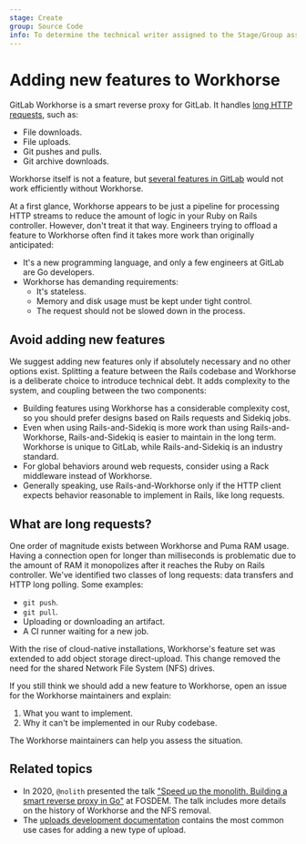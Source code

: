 ```yaml
---
stage: Create
group: Source Code
info: To determine the technical writer assigned to the Stage/Group associated with this page, see https://about.gitlab.com/handbook/product/ux/technical-writing/#assignments
---
```


# Adding new features to Workhorse

GitLab Workhorse is a smart reverse proxy for GitLab. It handles
[long HTTP requests](#what-are-long-requests), such as:

- File downloads.
- File uploads.
- Git pushes and pulls.
- Git archive downloads.

Workhorse itself is not a feature, but [several features in GitLab](gitlab_features.md)
would not work efficiently without Workhorse.

At a first glance, Workhorse appears to be just a pipeline for processing HTTP
streams to reduce the amount of logic in your Ruby on Rails controller. However,
don't treat it that way. Engineers trying to offload a feature to Workhorse often
find it takes more work than originally anticipated:

- It's a new programming language, and only a few engineers at GitLab are Go developers.
- Workhorse has demanding requirements:
  - It's stateless.
  - Memory and disk usage must be kept under tight control.
  - The request should not be slowed down in the process.

## Avoid adding new features

We suggest adding new features only if absolutely necessary and no other options exist.
Splitting a feature between the Rails codebase and Workhorse is a deliberate choice
to introduce technical debt. It adds complexity to the system, and coupling between
the two components:

- Building features using Workhorse has a considerable complexity cost, so you should
  prefer designs based on Rails requests and Sidekiq jobs.
- Even when using Rails-and-Sidekiq is more work than using Rails-and-Workhorse,
  Rails-and-Sidekiq is easier to maintain in the long term. Workhorse is unique
  to GitLab, while Rails-and-Sidekiq is an industry standard.
- For global behaviors around web requests, consider using a Rack middleware
  instead of Workhorse.
- Generally speaking, use Rails-and-Workhorse only if the HTTP client expects
  behavior reasonable to implement in Rails, like long requests.

## What are long requests?

One order of magnitude exists between Workhorse and Puma RAM usage. Having a connection
open for longer than milliseconds is problematic due to the amount of RAM
it monopolizes after it reaches the Ruby on Rails controller. We've identified two classes
of long requests: data transfers and HTTP long polling. Some examples:

- `git push`.
- `git pull`.
- Uploading or downloading an artifact.
- A CI runner waiting for a new job.

With the rise of cloud-native installations, Workhorse's feature set was extended
to add object storage direct-upload. This change removed the need for the shared
Network File System (NFS) drives.

If you still think we should add a new feature to Workhorse, open an issue for the
Workhorse maintainers and explain:

1. What you want to implement.
1. Why it can't be implemented in our Ruby codebase.

The Workhorse maintainers can help you assess the situation.

## Related topics

- In 2020, `@nolith` presented the talk
  ["Speed up the monolith. Building a smart reverse proxy in Go"](https://archive.fosdem.org/2020/schedule/event/speedupmonolith/)
  at FOSDEM. The talk includes more details on the history of Workhorse and the NFS removal.
- The [uploads development documentation](../uploads/index.md) contains the most common
  use cases for adding a new type of upload.
